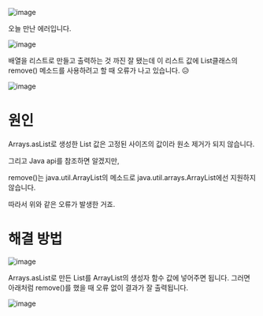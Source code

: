 
![image](https://user-images.githubusercontent.com/79133602/141796823-b8af1401-3028-45a4-a886-59d3f1594fc5.png)

오늘 만난 에러입니다. 

![image](https://user-images.githubusercontent.com/79133602/141801567-28ff03cb-510f-4eda-a1a6-50fbb716de85.png)

배열을 리스트로 만들고 출력하는 것 까진 잘 됐는데 
이 리스트 값에 List클래스의 remove() 메소드를 사용하려고 할 때 오류가 나고 있습니다. 😥

![image](https://user-images.githubusercontent.com/79133602/141801284-6d0c9744-ee5b-4aa4-8f02-76621ad5e1fd.png)


# 원인

Arrays.asList로 생성한 List 값은 고정된 사이즈의 값이라 원소 제거가 되지 않습니다. 

그리고 Java api를 참조하면 알겠지만,

remove()는 java.util.ArrayList의 메소드로 java.util.arrays.ArrayList에선 지원하지 않습니다. 

따라서 위와 같은 오류가 발생한 거죠.



# 해결 방법

![image](https://user-images.githubusercontent.com/79133602/141800890-ef9a81c7-24d5-481f-84e6-6a37f3b8bc02.png)

Arrays.asList로 만든 List를 ArrayList의 생성자 함수 값에 넣어주면 됩니다. 그러면 아래처럼 remove()를 했을 때 오류 없이
결과가 잘 출력됩니다. 

![image](https://user-images.githubusercontent.com/79133602/141801013-4cf53fea-8c3d-4111-8f8e-41b684790030.png)